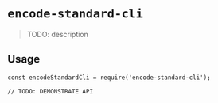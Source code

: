 # `encode-standard-cli`

> TODO: description

## Usage

```
const encodeStandardCli = require('encode-standard-cli');

// TODO: DEMONSTRATE API
```

